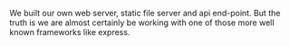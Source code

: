 We built our own web server, static file server and api end-point. But the truth is we are almost certainly be working with one of those more well known frameworks like express.

<!-- var express = require("express"); -->
